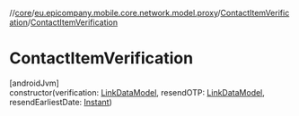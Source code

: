 //[core](../../../index.md)/[eu.epicompany.mobile.core.network.model.proxy](../index.md)/[ContactItemVerification](index.md)/[ContactItemVerification](-contact-item-verification.md)

# ContactItemVerification

[androidJvm]\
constructor(verification: [LinkDataModel](../../eu.epicompany.mobile.core.network.hypermedia/-link-data-model/index.md), resendOTP: [LinkDataModel](../../eu.epicompany.mobile.core.network.hypermedia/-link-data-model/index.md), resendEarliestDate: [Instant](https://developer.android.com/reference/kotlin/java/time/Instant.html))
